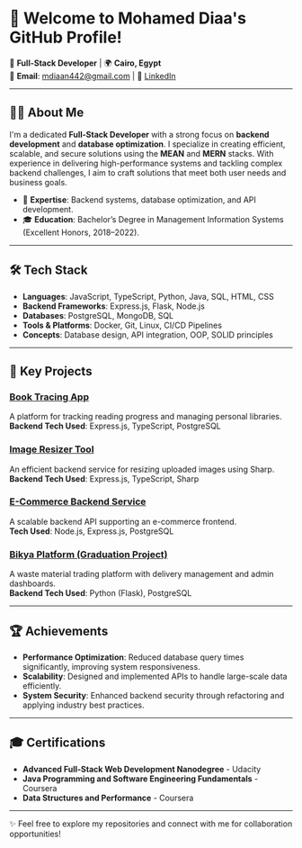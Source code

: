 # 👋 Welcome to Mohamed Diaa's GitHub Profile!

🌟 **Full-Stack Developer** | 🌍 **Cairo, Egypt**  
📧 **Email**: mdiaan442@gmail.com | 🔗 [LinkedIn](https://www.linkedin.com/in/mohamed-diaa-03986b1ab/)

---

## 👨‍💻 About Me

I'm a dedicated **Full-Stack Developer** with a strong focus on **backend development** and **database optimization**. I specialize in creating efficient, scalable, and secure solutions using the **MEAN** and **MERN** stacks. With experience in delivering high-performance systems and tackling complex backend challenges, I aim to craft solutions that meet both user needs and business goals.

- 🔧 **Expertise**: Backend systems, database optimization, and API development.
- 🎓 **Education**: Bachelor’s Degree in Management Information Systems (Excellent Honors, 2018–2022).

---

## 🛠️ Tech Stack
- **Languages**: JavaScript, TypeScript, Python, Java, SQL, HTML, CSS
- **Backend Frameworks**: Express.js, Flask, Node.js
- **Databases**: PostgreSQL, MongoDB, SQL
- **Tools & Platforms**: Docker, Git, Linux, CI/CD Pipelines
- **Concepts**: Database design, API integration, OOP, SOLID principles

---

## 🌟 Key Projects
### [Book Tracing App](https://book-tracing.netlify.app/)
A platform for tracking reading progress and managing personal libraries.  
**Backend Tech Used**: Express.js, TypeScript, PostgreSQL  

### [Image Resizer Tool](https://github.com/MohamedDiaaEldin/image-resizer-api)
An efficient backend service for resizing uploaded images using Sharp.  
**Backend Tech Used**: Express.js, TypeScript, Sharp  

### [E-Commerce Backend Service](https://github.com/MohamedDiaaEldin/store-udacity-project)
A scalable backend API supporting an e-commerce frontend.  
**Tech Used**: Node.js, Express.js, PostgreSQL  

### [Bikya Platform (Graduation Project)](https://github.com/MohamedDiaaEldin/bikya-nodejs)
A waste material trading platform with delivery management and admin dashboards.  
**Backend Tech Used**: Python (Flask), PostgreSQL  

---

## 🏆 Achievements
- **Performance Optimization**: Reduced database query times significantly, improving system responsiveness.
- **Scalability**: Designed and implemented APIs to handle large-scale data efficiently.
- **System Security**: Enhanced backend security through refactoring and applying industry best practices.

---

## 🎓 Certifications
- **Advanced Full-Stack Web Development Nanodegree** - Udacity  
- **Java Programming and Software Engineering Fundamentals** - Coursera  
- **Data Structures and Performance** - Coursera

<!--
---
## 📊 GitHub Stats
![GitHub Stats](https://github-readme-stats.vercel.app/api?username=MohamedDiaaEldin&show_icons=true&theme=radical)  
![Top Languages](https://github-readme-stats.vercel.app/api/top-langs/?username=MohamedDiaaEldin&layout=compact&theme=radical)
-->
---

✨ Feel free to explore my repositories and connect with me for collaboration opportunities!
